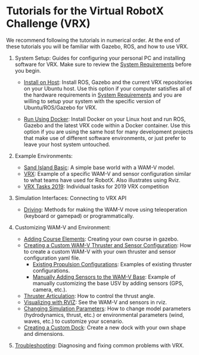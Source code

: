 # Tutorials for the Virtual RobotX Challenge (VRX)

We recommend following the tutorials in numerical order. At the end of these tutorials you will be familiar with Gazebo, ROS, and how to use VRX.

1. System Setup: Guides for configuring your personal PC and installing software for VRX.  Make sure to review the [System Requirements](https://bitbucket.org/osrf/vrx/wiki/system_requirements) before you begin.

    * [Install on Host](https://bitbucket.org/osrf/vrx/wiki/tutorials/SystemSetupInstall): Install ROS, Gazebo and the current VRX repositories on your Ubuntu host.  Use this option if your computer satisfies all of the hardware requirements in [System Requirements](https://bitbucket.org/osrf/vrx/wiki/system_requirements) and you are willing to setup your system with the specific version of Ubuntu/ROS/Gazebo for VRX.

    * [Run Using Docker](https://bitbucket.org/osrf/vrx/wiki/tutorials/SystemSetupDocker): Install Docker on your Linux host and run ROS, Gazebo and the latest VRX code within a Docker container.  Use this option if you are using the same host for many development projects that make use of different software environments, or just prefer to leave your host system untouched.

1. Example Environments:

    * [Sand Island Basic](https://bitbucket.org/osrf/vrx/wiki/tutorials/Sand_Island_Basic): A simple base world with a WAM-V model.
    * [VRX](https://bitbucket.org/osrf/vrx/wiki/tutorials/ExampleVrx): Example of a specific WAM-V and sensor configuration similar to what teams have used for RobotX. Also illustrates using Rviz.
    * [VRX Tasks 2019](https://bitbucket.org/osrf/vrx/wiki/tutorials/vrx_tasks_2019): Individual tasks for 2019 VRX competition

1. Simulation Interfaces: Connecting to VRX API
 
    * [Driving](https://bitbucket.org/osrf/vrx/wiki/tutorials/Driving): Methods for making the WAM-V move using teleoperation (keyboard or gamepad) or programmatically.

1. Customizing WAM-V and Environment:

    * [Adding Course Elements](https://bitbucket.org/osrf/vrx/wiki/tutorials/Adding%20course%20elements): Creating your own course in gazebo.
    * [Creating a Custom WAM-V Thruster and Sensor Configuration](https://bitbucket.org/osrf/vrx/wiki/tutorials/Creating%20a%20custom%20WAM-V%20Thruster%20and%20Sensor%20Configuration%20For%20Competition): How to create a custom WAM-V with your own thruster and sensor configuration yaml file. 
        * [Existing Propulsion Configurations](https://bitbucket.org/osrf/vrx/wiki/tutorials/PropulsionConfiguration): Examples of existing thruster configurations.
        * [Manually Adding Sensors to the WAM-V Base](https://bitbucket.org/osrf/vrx/wiki/tutorials/AddingSensors): Example of manually customizing the base USV by adding sensors (GPS, camera, etc.).
    * [Thruster Articulation](https://bitbucket.org/osrf/vrx/wiki/tutorials/thruster_articulation): How to control the thrust angle.
    * [Visualizing with RVIZ](https://bitbucket.org/osrf/vrx/wiki/tutorials/Visualizing%20with%20RVIZ): See the WAM-V and sensors in rviz.
    * [Changing Simulation Parameters](https://bitbucket.org/osrf/vrx/wiki/tutorials/ChangingPluginParameters): How to change model parameters (hydrodynamics, thrust, etc.) or environmental parameters (wind, waves, etc.) to customize your scenario.
    * [Creating a Custom Dock](https://bitbucket.org/osrf/vrx/wiki/tutorials/CreateDocks): Create a new dock with your own shape and dimensions.

1. [Troubleshooting](https://bitbucket.org/osrf/vrx/wiki/Troubleshooting): Diagnosing and fixing common problems with VRX.